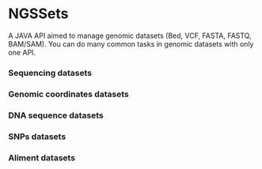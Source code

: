# NGSSets
A JAVA API aimed to manage genomic datasets (Bed, VCF, FASTA, FASTQ, BAM/SAM). You can do many common tasks in genomic datasets with only one API.

### Sequencing datasets

### Genomic coordinates datasets

### DNA sequence datasets

### SNPs datasets

### Aliment datasets


 

